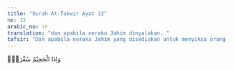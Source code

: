 ```yaml
---
title: "Surah At-Takwir Ayat 12"
no: 12
arabic_no: ١٢
translation: "dan apabila neraka Jahim dinyalakan, "
tafsir: "Dan apabila neraka Jahim yang disediakan untuk menyiksa orang-orang kafir dan durhaka telah dinyalakan sehebat-hebatnya sehingga orang yang memasukinya merasa kesakitan yang paling dahsyat. Itulah azab yang diancamkan Allah kepada orang-orang yang mengingkari-Nya. Firman Allah:\n\nSungguh, Kami telah menyediakan bagi orang-orang kafir rantai, belenggu dan neraka yang menyala-nyala. (al-Insan/76: 4)"
---
```

وَاِذَا الْجَحِيْمُ سُعِّرَتْۖ